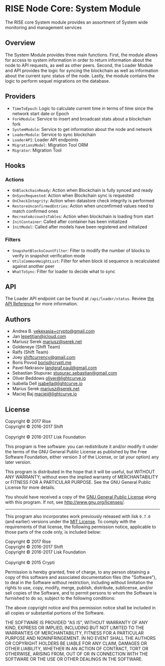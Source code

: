 # RISE Node Core: System Module

The RISE core System module provides an assortment of System wide monitoring and management services

## Overview

The System Module provides three main functions. First, the module allows for access to system information in order to return information about the node to API requests, as well as other peers. Second, the Loader Module and API provides the logic for syncing the blockchain as well as information about the current sync status of the node. Lastly, the module contains the logic to perform sequel migrations on the database.

## Providers

* `TimeToEpoch`: Logic to calculate current time in terms of time since the network start date or Epoch
* `ForkModule`: Service to insert and broadcast stats about a blockchain fork
* `SystemModule`: Service to get information about the node and network
* `LoaderModule`: Service to sync blockchain
* `LoaderAPI`: Loader API endpoints
* `MigrationsModel`: Migration Tool ORM
* `Migrator`: Migration Tool

## Hooks

### Actions

* `OnBlockchainReady`: Action when Blockchain is fully synced and ready
* `OnSyncRequested`: Action when Blockchain sync is requested
* `OnCheckIntegrity`: Action when datastore check integrity is performed
* `RestoreUnconfirmedEntries`: Action when unconfirmed values need to match confirmed ones
* `RecreateAccountsTables`: Action when blockchain is loading from start
* `InitContainer`: Called after container has been initialized
* `InitModel`: Called after models have been registered and initialized

### Filters

* `SnapshotBlocksCountFilter`: Filter to modify the number of blocks to verify in snapshot verification mode
* `UtilsCommonHeightList`: Filter for when block id sequence is recalculated against another peer
* `WhatToSync`: Filter for loader to decide what to sync

## API

The Loader API endpoint can be found at `/api/loader/status`. Review [the API Reference](https://risevision.github.io/#tag/Loader-API) for more information.

## Authors
- Andrea B. <vekexasia+crypto@gmail.com>
- Jan <lepetitjan@icloud.com>
- Mariusz Serek <mariusz@serek.net>
- Goldeneye (Shift Team)
- Ralfs (Shift Team)
- Joey <shiftcurrency@gmail.com>
- Boris Povod <boris@crypti.me>
- Pavel Nekrasov <landgraf.paul@gmail.com>
- Sebastian Stupurac <stupurac.sebastian@gmail.com>
- Oliver Beddows <oliver@lightcurve.io>
- Isabella Dell <isabella@lightcurve.io>
- Marius Serek <mariusz@serek.net>
- Maciej Baj <maciej@lightcurve.io>


## License

Copyright © 2017 Rise<br>
Copyright © 2016-2017 Shift<br>  
Copyright © 2016-2017 Lisk Foundation

This program is free software: you can redistribute it and/or modify it under the terms of the GNU General Public License as published by the Free Software Foundation, either version 3 of the License, or (at your option) any later version.

This program is distributed in the hope that it will be useful, but WITHOUT ANY WARRANTY; without even the implied warranty of MERCHANTABILITY or FITNESS FOR A PARTICULAR PURPOSE. See the GNU General Public License for more details.

You should have received a copy of the [GNU General Public License](https://github.com/RiseVision/rise-node/src/master/LICENSE) along with this program.  If not, see <http://www.gnu.org/licenses/>.

***

This program also incorporates work previously released with lisk `0.7.0` (and earlier) versions under the [MIT License](https://opensource.org/licenses/MIT). To comply with the requirements of that license, the following permission notice, applicable to those parts of the code only, is included below:

Copyright © 2017 Rise<br>
Copyright © 2016-2017 Shift<br>
Copyright © 2016-2017 Lisk Foundation<br>  
Copyright © 2015 Crypti

Permission is hereby granted, free of charge, to any person obtaining a copy of this software and associated documentation files (the "Software"), to deal in the Software without restriction, including without limitation the rights to use, copy, modify, merge, publish, distribute, sublicense, and/or sell copies of the Software, and to permit persons to whom the Software is furnished to do so, subject to the following conditions:

The above copyright notice and this permission notice shall be included in all copies or substantial portions of the Software.

THE SOFTWARE IS PROVIDED "AS IS", WITHOUT WARRANTY OF ANY KIND, EXPRESS OR IMPLIED, INCLUDING BUT NOT LIMITED TO THE WARRANTIES OF MERCHANTABILITY, FITNESS FOR A PARTICULAR PURPOSE AND NONINFRINGEMENT. IN NO EVENT SHALL THE AUTHORS OR COPYRIGHT HOLDERS BE LIABLE FOR ANY CLAIM, DAMAGES OR OTHER LIABILITY, WHETHER IN AN ACTION OF CONTRACT, TORT OR OTHERWISE, ARISING FROM, OUT OF OR IN CONNECTION WITH THE SOFTWARE OR THE USE OR OTHER DEALINGS IN THE SOFTWARE.

